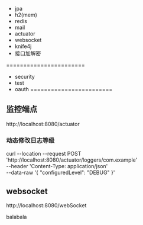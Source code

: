 - jpa
- h2(mem)
- redis
- mail
- actuator
- websocket
- knife4j
- 接口加解密

=======================
- security
- test
- oauth
========================
## 监控端点
http://localhost:8080/actuator

### 动态修改日志等级
curl --location --request POST 'http://localhost:8080/actuator/loggers/com.example' \
--header 'Content-Type: application/json' \
--data-raw '{
    "configuredLevel": "DEBUG"
}'

## websocket
http://localhost:8080/webSocket

balabala
